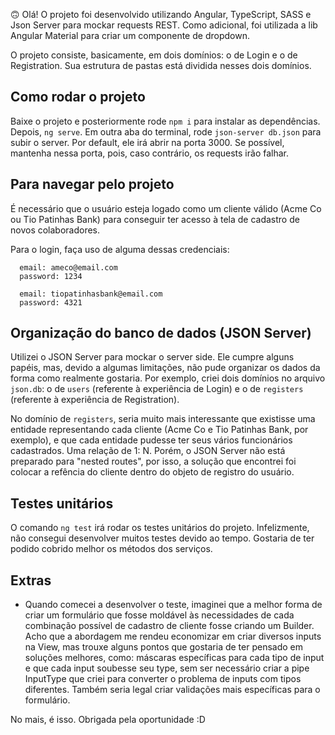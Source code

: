 🙃
Olá!
O projeto foi desenvolvido utilizando Angular, TypeScript, SASS e Json Server para mockar requests REST. Como adicional, foi utilizada a lib Angular Material para criar um componente de dropdown.

O projeto consiste, basicamente, em dois domínios: o de Login e o de Registration. Sua estrutura de pastas está dividida nesses dois domínios. 

## Como rodar o projeto
Baixe o projeto e posteriormente rode `npm i` para instalar as dependências. Depois, `ng serve`. Em outra aba do terminal, rode `json-server db.json` para subir o server. Por default, ele irá abrir na porta 3000. Se possível, mantenha nessa porta, pois, caso contrário, os requests irão falhar. 

## Para navegar pelo projeto
É necessário que o usuário esteja logado como um cliente válido (Acme Co ou Tio Patinhas Bank) para conseguir ter acesso à tela de cadastro de novos colaboradores.

Para o login, faça uso de alguma dessas credenciais:

      email: ameco@email.com
      password: 1234

      email: tiopatinhasbank@email.com
      password: 4321

##  Organização do banco de dados (JSON Server)
Utilizei o JSON Server para mockar o server side. Ele cumpre alguns papéis, mas, devido a algumas limitações, não pude organizar os dados da forma como realmente gostaria. Por exemplo, criei dois domínios no arquivo `json.db`: o de `users` (referente à experiência de Login) e o de `registers` (referente à experiência de Registration).

No domínio de `registers`, seria muito mais interessante que existisse uma entidade representando cada cliente (Acme Co e Tio Patinhas Bank, por exemplo), e que cada entidade pudesse ter seus vários funcionários cadastrados. Uma relação de 1: N. Porém, o JSON Server não está preparado para "nested routes", por isso, a solução que encontrei foi colocar a refência do cliente dentro do objeto de registro do usuário.

## Testes unitários
O comando `ng test` irá rodar os testes unitários do projeto. Infelizmente, não consegui desenvolver muitos testes devido ao tempo. Gostaria de ter podido cobrido melhor os métodos dos serviços. 


## Extras

- Quando comecei a desenvolver o teste, imaginei que a melhor forma de criar um formulário que fosse moldável às necessidades de cada combinação possível de cadastro de cliente fosse criando um Builder. Acho que a abordagem me rendeu economizar em criar diversos inputs na View, mas trouxe alguns pontos que gostaria de ter pensado em soluções melhores, como: máscaras específicas para cada tipo de input e que cada input soubesse seu type, sem ser necessário criar a pipe InputType que criei para converter o problema de inputs com tipos diferentes. Também seria legal criar validações mais específicas para o formulário.

No mais, é isso.
Obrigada pela oportunidade :D
